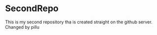 # SecondRepo
This is my second repository tha is created straight on the github server.
<br>
Changed by pillu
